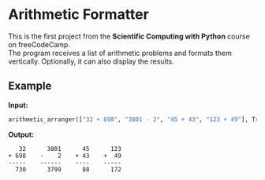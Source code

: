 # Arithmetic Formatter

This is the first project from the **Scientific Computing with Python** course on freeCodeCamp.  
The program receives a list of arithmetic problems and formats them vertically. Optionally, it can also display the results.

## Example

**Input:**
```python
arithmetic_arranger(["32 + 698", "3801 - 2", "45 + 43", "123 + 49"], True)
```
**Output:**
```
   32      3801      45      123
+ 698    -    2    + 43    +  49
-----    ------    ----    -----
  730      3799      88      172
```
